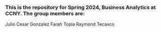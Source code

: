  ### This is the repository for Spring 2024, Business Analytics at CCNY. The group members are:
 Julio Cesar Gonzalez
 Farah Topia
 Raymond Tecaxco
